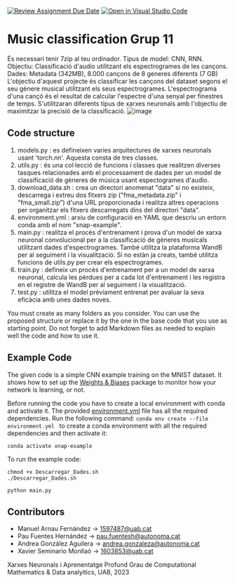 [![Review Assignment Due Date](https://classroom.github.com/assets/deadline-readme-button-24ddc0f5d75046c5622901739e7c5dd533143b0c8e959d652212380cedb1ea36.svg)](https://classroom.github.com/a/sPgOnVC9)
[![Open in Visual Studio Code](https://classroom.github.com/assets/open-in-vscode-718a45dd9cf7e7f842a935f5ebbe5719a5e09af4491e668f4dbf3b35d5cca122.svg)](https://classroom.github.com/online_ide?assignment_repo_id=11101312&assignment_repo_type=AssignmentRepo)
# Music classification Grup 11
És necessari tenir 7zip al teu ordinador.
Tipus de model: CNN, RNN.
Objectiu: Classificació d'audio utilitzant els espectrogrames de les cançons.
Dades: Metadata (342MB), 8.000 cançons de 8 generes diferents (7 GB)
L'objectiu d'aquest projecte és classificar les cançons del dataset segons el seu gènere musical utilitzant els seus espectrogrames. L'espectrograma d'una cançó és el resultat de calcular l'espectre d'una senyal per finestres de temps. S'utilitzaran diferents tipus de xarxes neuronals amb l'objectiu de maximitzar la precisió de la classificació.
![image](https://github.com/DCC-UAB/xnap-project-matcad_grup_11/assets/120672702/e0664649-d61c-47c5-ab32-ec39c022d782)

## Code structure
1. models.py : es defineixen varies arquitectures de xarxes neuronals usant 'torch.nn'. Aquesta consta de tres classes.
2. utils.py : és una col·lecció de funcions i classes que realitzen diverses tasques relacionades amb el processament de dades per un model de classificació de gèneres de música usant espectogrames d'audio.
3. download_data.sh : crea un directori anomenat "data" si no existeix, descarrega i extreu dos fitxers zip ("fma_metadata.zip" i "fma_small.zip") d'una URL proporcionada i realitza altres operacions per organitzar els fitxers descarregats dins del directori "data".
4. environment.yml : arxiu de configuració en YAML que descriu un entorn conda amb el nom "xnap-example".
5. main.py : realitza el procés d'entrenament i prova d'un model de xarxa neuronal convolucional per a la classificació de gèneres musicals utilitzant dades d'espectrogrames. També utilitza la plataforma WandB per al seguiment i la visualització. Si no estàn ja creats, també utilitza funcions de utils.py per crear els espectrogrames.
6. train.py : defineix un procés d'entrenament per a un model de xarxa neuronal, calcula les pèrdues per a cada lot d'entrenament i les registra en el registre de WandB per al seguiment i la visualització.
7. test.py : utilitza el model prèviament entrenat per avaluar la seva eficàcia amb unes dades noves.

You must create as many folders as you consider. You can use the proposed structure or replace it by the one in the base code that you use as starting point. Do not forget to add Markdown files as needed to explain well the code and how to use it.

## Example Code
The given code is a simple CNN example training on the MNIST dataset. It shows how to set up the [Weights & Biases](https://wandb.ai/site)  package to monitor how your network is learning, or not.

Before running the code you have to create a local environment with conda and activate it. The provided [environment.yml](https://github.com/DCC-UAB/XNAP-Project/environment.yml) file has all the required dependencies. Run the following command: ``conda env create --file environment.yml `` to create a conda environment with all the required dependencies and then activate it:
```
conda activate xnap-example
```

To run the example code:
```
chmod +x Descarregar_Dades.sh
./Descarregar_Dades.sh

python main.py
```



## Contributors
- Manuel Arnau Fernández -> 1597487@uab.cat
- Pau Fuentes Hernández -> pau.fuentesh@autonoma.cat
- Andrea González Aguilera -> andrea.gonzaleza@autonoma.cat
- Xavier Seminario Monllaó -> 1603853@uab.cat

Xarxes Neuronals i Aprenentatge Profund
Grau de Computational Mathematics & Data analyitics, 
UAB, 2023
